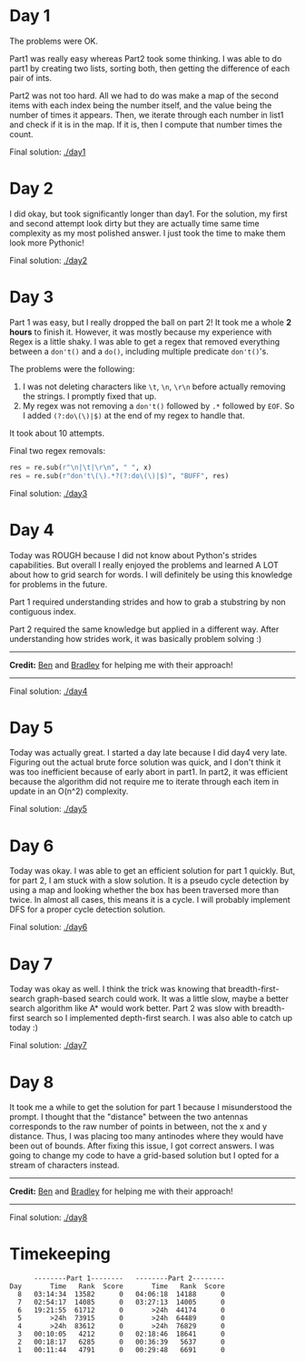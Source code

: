# Day 1

The problems were OK.

Part1 was really easy whereas Part2 took some thinking. I was able to do part1 by creating two lists, sorting both, then getting the difference of each pair of ints.

Part2 was not too hard. All we had to do was make a map of the second items with each index being the number itself, and the value being the number of times it appears. Then, we iterate through each number in list1 and check if it is in the map. If it is, then I compute that number times the count.

Final solution: [./day1](./day1/)

# Day 2

I did okay, but took significantly longer than day1. For the solution, my first and second attempt look dirty but they are actually time same time complexity as my most polished answer. I just took the time to make them look more Pythonic!

Final solution: [./day2](./day2)

# Day 3

Part 1 was easy, but I really dropped the ball on part 2! It took me a whole **2 hours** to finish it. However, it was mostly because my experience with Regex is a little shaky. I was able to get a regex that removed everything between a `don't()` and a `do()`, including multiple predicate `don't()`'s.

The problems were the following:

1. I was not deleting characters like `\t`, `\n`, `\r\n` before actually removing the strings. I promptly fixed that up.
2. My regex was not removing a `don't()` followed by `.*` followed by `EOF`. So I added `(?:do\(\)|$)` at the end of my regex to handle that.

It took about 10 attempts.

Final two regex removals:
```python
res = re.sub(r"\n|\t|\r\n", " ", x)
res = re.sub(r"don't\(\).*?(?:do\(\)|$)", "BUFF", res)
```

Final solution: [./day3](./day3)

# Day 4

Today was ROUGH because I did not know about Python's strides capabilities. But overall I really enjoyed the problems and learned A LOT about how to grid search for words. I will definitely be using this knowledge for problems in the future.

Part 1 required understanding strides and how to grab a stubstring by non contiguous index.

Part 2 required the same knowledge but applied in a different way. After understanding how strides work, it was basically problem solving :)

---

**Credit:** [Ben](https://gist.github.com/TheThirdOne) and [Bradley](https://gist.github.com/bradleymoore111/) for helping me with their approach!

---

Final solution: [./day4](./day4)

# Day 5

Today was actually great. I started a day late because I did day4 very late. Figuring out the actual brute force solution was quick, and I don't think it was too inefficient because of early abort in part1. In part2, it was efficient because the algorithm did not require me to iterate through each item in update in an O(n^2) complexity.

Final solution: [./day5](./day5)

# Day 6

Today was okay. I was able to get an efficient solution for part 1 quickly. But, for part 2, I am stuck with a slow solution. It is a pseudo cycle detection by using a map and looking whether the box has been traversed more than twice. In almost all cases, this means it is a cycle. I will probably implement DFS for a proper cycle detection solution.

Final solution: [./day6](./day6)

# Day 7

Today was okay as well. I think the trick was knowing that breadth-first-search graph-based search could work. It was a little slow, maybe a better search algorithm like A* would work better. Part 2 was slow with breadth-first search so I implemented depth-first search. I was also able to catch up today :)

Final solution: [./day7](./day7)

# Day 8

It took me a while to get the solution for part 1 because I misunderstood the prompt. I thought that the "distance" between the two antennas corresponds to the raw number of points in between, not the x and y distance. Thus, I was placing too many antinodes where they would have been out of bounds. After fixing this issue, I got correct answers. I was going to change my code to have a grid-based solution but I opted for a stream of characters instead.

---

**Credit:** [Ben](https://gist.github.com/TheThirdOne) and [Bradley](https://gist.github.com/bradleymoore111/) for helping me with their approach!

---

Final solution: [./day8](./day8)

# Timekeeping

```
      --------Part 1--------   --------Part 2--------
Day       Time   Rank  Score       Time   Rank  Score
  8   03:14:34  13582      0   04:06:18  14188      0
  7   02:54:17  14085      0   03:27:13  14005      0
  6   19:21:55  61712      0       >24h  44174      0
  5       >24h  73915      0       >24h  64489      0
  4       >24h  83612      0       >24h  76829      0
  3   00:10:05   4212      0   02:18:46  18641      0
  2   00:18:17   6285      0   00:36:39   5637      0
  1   00:11:44   4791      0   00:29:48   6691      0
```